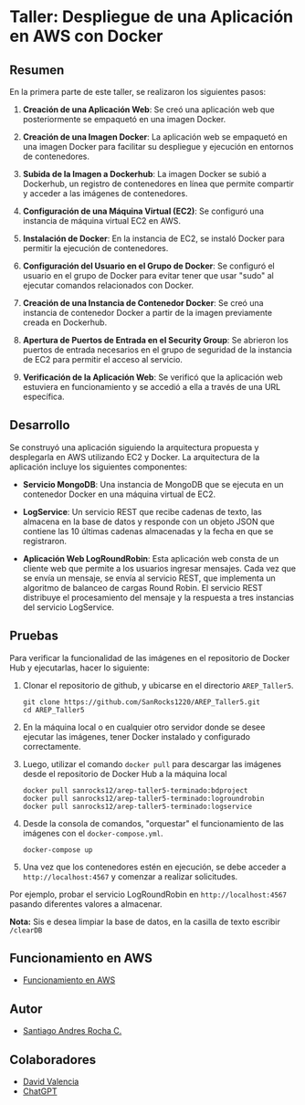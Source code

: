 # Taller: Despliegue de una Aplicación en AWS con Docker

## Resumen

En la primera parte de este taller, se realizaron los siguientes pasos:

1. **Creación de una Aplicación Web**: Se creó una aplicación web que posteriormente se empaquetó en una imagen Docker.

2. **Creación de una Imagen Docker**: La aplicación web se empaquetó en una imagen Docker para facilitar su despliegue y ejecución en entornos de contenedores.

3. **Subida de la Imagen a Dockerhub**: La imagen Docker se subió a Dockerhub, un registro de contenedores en línea que permite compartir y acceder a las imágenes de contenedores.

4. **Configuración de una Máquina Virtual (EC2)**: Se configuró una instancia de máquina virtual EC2 en AWS.

5. **Instalación de Docker**: En la instancia de EC2, se instaló Docker para permitir la ejecución de contenedores.

6. **Configuración del Usuario en el Grupo de Docker**: Se configuró el usuario en el grupo de Docker para evitar tener que usar "sudo" al ejecutar comandos relacionados con Docker.

7. **Creación de una Instancia de Contenedor Docker**: Se creó una instancia de contenedor Docker a partir de la imagen previamente creada en Dockerhub.

8. **Apertura de Puertos de Entrada en el Security Group**: Se abrieron los puertos de entrada necesarios en el grupo de seguridad de la instancia de EC2 para permitir el acceso al servicio.

9. **Verificación de la Aplicación Web**: Se verificó que la aplicación web estuviera en funcionamiento y se accedió a ella a través de una URL específica.

## Desarrollo

Se construyó una aplicación siguiendo la arquitectura propuesta y desplegarla en AWS utilizando EC2 y Docker. La arquitectura de la aplicación incluye los siguientes componentes:

- **Servicio MongoDB**: Una instancia de MongoDB que se ejecuta en un contenedor Docker en una máquina virtual de EC2.

- **LogService**: Un servicio REST que recibe cadenas de texto, las almacena en la base de datos y responde con un objeto JSON que contiene las 10 últimas cadenas almacenadas y la fecha en que se registraron.

- **Aplicación Web LogRoundRobin**: Esta aplicación web consta de un cliente web que permite a los usuarios ingresar mensajes. Cada vez que se envía un mensaje, se envía al servicio REST, que implementa un algoritmo de balanceo de cargas Round Robin. El servicio REST distribuye el procesamiento del mensaje y la respuesta a tres instancias del servicio LogService.



## Pruebas
Para verificar la funcionalidad de las imágenes en el repositorio de Docker Hub y ejecutarlas, hacer lo siguiente:

1. Clonar el repositorio de github, y ubicarse en el directorio `AREP_Taller5`.
   ```
   git clone https://github.com/SanRocks1220/AREP_Taller5.git
   cd AREP_Taller5
   ```
2. En la máquina local o en cualquier otro servidor donde se desee ejecutar las imágenes, tener Docker instalado y configurado correctamente.

3. Luego, utilizar el comando `docker pull` para descargar las imágenes desde el repositorio de Docker Hub a la máquina local

   ```
   docker pull sanrocks12/arep-taller5-terminado:bdproject
   docker pull sanrocks12/arep-taller5-terminado:logroundrobin
   docker pull sanrocks12/arep-taller5-terminado:logservice
   ```

3. Desde la consola de comandos, "orquestar" el funcionamiento de las imágenes con el `docker-compose.yml`.
   ```
   docker-compose up
   ```

4. Una vez que los contenedores estén en ejecución, se debe acceder a `http://localhost:4567` y comenzar a realizar solicitudes.

Por ejemplo, probar el servicio LogRoundRobin en `http://localhost:4567` pasando diferentes valores a almacenar.

**Nota:** Sis e desea limpiar la base de datos, en la casilla de texto escribir `/clearDB`

## Funcionamiento en AWS
- [Funcionamiento en AWS](https://youtu.be/PJ6eGWUeSRM?si=fCTjgQ5GA71SnqeZ)

## Autor
- [Santiago Andres Rocha C.](https://github.com/SanRocks1220)

## Colaboradores
- [David Valencia](https://github.com/DavidVal6)
- [ChatGPT](https://chat.openai.com)